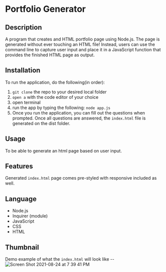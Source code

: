 # Portfolio Generator
  ## Description
  A program that creates and HTML portfolio page using Node.js. The page is generated without ever touching an HTML file! Instead, users can use the command line to capture user input and place it in a JavaScript function that provides the finished HTML page as output. 
  
  ## Installation
  To run the application, do the following(in order):  
  1) ```git clone``` the repo to your desired local folder
  2) ```open a``` with the code editor of your choice
  3) open terminal
  4) run the app by typing the following: ```node app.js``` 
  5) Once you run the application, you can fill out the questions when prompted. Once all questions are answered, the ```index.html``` file is generated on the dist folder. 

  ## Usage
  To be able to generate an html page based on user input. 

  ## Features
  Generated ```index.html``` page comes pre-styled with responsive included as well. 

  ## Language
  - Node.js
  - Inquirer (module)
  - JavaScript
  - CSS
  - HTML

## Thumbnail
Demo example of what the ```index.html``` will look like --
![Screen Shot 2021-08-24 at 7 39 41 PM](https://user-images.githubusercontent.com/39867916/130707710-34e4d7a8-0107-48a0-8073-674fbdeba835.png)